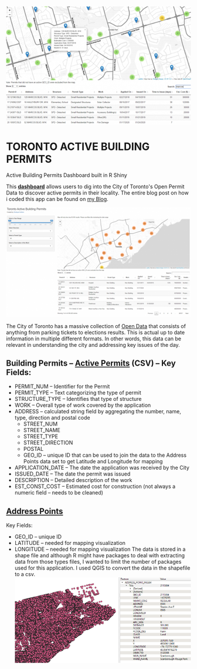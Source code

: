 ![Digging into the Data](/marcos-e1583171396664.png)
# TORONTO ACTIVE BUILDING PERMITS
Active Building Permits Dashboard built in R Shiny

This **[dashboard](https://permits.shafquatarefeen.com/)** allows users to dig into the City of Toronto's Open Permit Data to discover active permits in their locality. The entire blog post on how i coded this app can be found on [my Blog](https://www.shafquatarefeen.com/r-shiny-permits/).

[![The Dashboard](/dashboard.png)](http://permits.shafquatarefeen.com/)

The City of Toronto has a massive collection of [Open Data](https://open.toronto.ca/) that consists of anything from parking tickets to elections results. This is actual up to date information in multiple different formats. In other words, this data can be relevant in understanding the city and addressing key issues of the day.

## Building Permits – [Active Permits](https://open.toronto.ca/dataset/building-permits-active-permits/) (CSV) – Key Fields:
* PERMIT_NUM – Identifier for the Permit
* PERMIT_TYPE – Text categorizing the type of permit
* STRUCTURE_TYPE – Identifies that type of structure
* WORK – Overall type of work covered by the application
* ADDRESS – calculated string field by aggregating the number, name, type, direction and postal code
  * STREET_NUM
  * STREET_NAME
  * STREET_TYPE
  * STREET_DIRECTION
  * POSTAL
  * GEO_ID – unique ID that can be used to join the data to the Address Points data set to get Latitude and Longitude for mapping
* APPLICATION_DATE – The date the application was received by the City
* ISSUED_DATE – The date the permit was issued
* DESCRIPTION – Detailed description of the work
* EST_CONST_COST – Estimated cost for construction (not always a numeric field – needs to be cleaned)


## [Address Points](https://open.toronto.ca/dataset/address-points-municipal-toronto-one-address-repository/)
Key Fields:
* GEO_ID – unique ID
* LATITUDE – needed for mapping visualization
* LONGITUDE – needed for mapping visualization
The data is stored in a shape file and although R might have packages to deal with extracting data from those types files, I wanted to limit the number of packages used for this application. I used QGIS to convert the data in the shapefile to a csv. 
![QGIS](/qgis.png)
